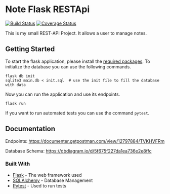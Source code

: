 # Note Flask RESTApi

[![Build Status](https://travis-ci.org/Mi-As/Note-RestApi.svg?branch=master)](https://travis-ci.org/github/Mi-As/Note-RestApi)
[![Coverage Status](https://coveralls.io/repos/github/Mi-As/Note-RestApi/badge.svg?branch=master)](https://coveralls.io/github/Mi-As/Note-RestApi?branch=master)

This is my small REST-API Project. It allows a user to manage notes.

## Getting Started

To start the flask application, please install the [required packages](requirements.txt). To initialize the database you can use the following commands.

```
flask db init
sqlite3 main.db < init.sql  # use the init file to fill the database with data
```

Now you can run the application and use its endpoints.

```
flask run
```

If you want to run automated tests you can use the command ```pytest```.


## Documentation

Endpoints: https://documenter.getpostman.com/view/12797884/TVKHVFRm

Database Schema: https://dbdiagram.io/d/5f675f227da1ea736e2e8ffc

### Built With

* [Flask](https://flask.palletsprojects.com/en/1.1.x/) - The web framework used
* [SQLAlchemy](https://www.sqlalchemy.org/) - Database Management
* [Pytest](https://docs.pytest.org/en/stable/) - Used to run tests 

